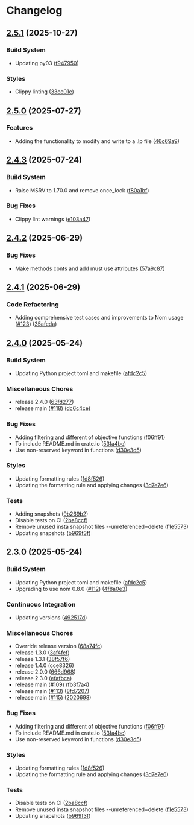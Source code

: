 # Changelog

## [2.5.1](https://github.com/dandxy89/lp_parser_rs/compare/lp_parser_rs-v2.5.0...lp_parser_rs-v2.5.1) (2025-10-27)


### Build System

* Updating py03 ([f947950](https://github.com/dandxy89/lp_parser_rs/commit/f9479506b600c6b711b41e1e0cd0a661db7a3674))


### Styles

* Clippy linting ([33ce01e](https://github.com/dandxy89/lp_parser_rs/commit/33ce01e483b43a537c87e7547f9eb1e25728838e))

## [2.5.0](https://github.com/dandxy89/lp_parser_rs/compare/lp_parser_rs-v2.4.3...lp_parser_rs-v2.5.0) (2025-07-27)


### Features

* Adding the functionality to modify and write to a .lp file ([46c69a9](https://github.com/dandxy89/lp_parser_rs/commit/46c69a997263ab3fbb6bb1ccfd4d6b4dee71bc6a))

## [2.4.3](https://github.com/dandxy89/lp_parser_rs/compare/lp_parser_rs-v2.4.2...lp_parser_rs-v2.4.3) (2025-07-24)


### Build System

* Raise MSRV to 1.70.0 and remove once_lock ([f80a1bf](https://github.com/dandxy89/lp_parser_rs/commit/f80a1bf26a1c011b014b84f391799211d5f0e960))


### Bug Fixes

* Clippy lint warnings ([e103a47](https://github.com/dandxy89/lp_parser_rs/commit/e103a47199dc7f9493fbe61ef21540ccf82dc362))

## [2.4.2](https://github.com/dandxy89/lp_parser_rs/compare/lp_parser_rs-v2.4.1...lp_parser_rs-v2.4.2) (2025-06-29)


### Bug Fixes

* Make methods conts and add must use attributes ([57a9c87](https://github.com/dandxy89/lp_parser_rs/commit/57a9c8761683a9841d225a1b5633fa5859cc06cd))

## [2.4.1](https://github.com/dandxy89/lp_parser_rs/compare/lp_parser_rs-v2.4.0...lp_parser_rs-v2.4.1) (2025-06-29)


### Code Refactoring

* Adding comprehensive test cases and improvements to Nom usage ([#123](https://github.com/dandxy89/lp_parser_rs/issues/123)) ([35afeda](https://github.com/dandxy89/lp_parser_rs/commit/35afedad25cc9539774d7e155cafe218d681b5de))

## [2.4.0](https://github.com/dandxy89/lp_parser_rs/compare/lp_parser_rs-v2.3.0...lp_parser_rs-v2.4.0) (2025-05-24)


### Build System

* Updating Python project toml and makefile ([afdc2c5](https://github.com/dandxy89/lp_parser_rs/commit/afdc2c58b47c4f657a8724c9da02d5e93c548e33))


### Miscellaneous Chores

* release 2.4.0 ([63fd277](https://github.com/dandxy89/lp_parser_rs/commit/63fd2773fe2375b2e2f95b603287cdf1683934f6))
* release main ([#118](https://github.com/dandxy89/lp_parser_rs/issues/118)) ([dc6c4ce](https://github.com/dandxy89/lp_parser_rs/commit/dc6c4cefc9c49d4658837748602cb68be4d47449))


### Bug Fixes

* Adding filtering and different of objective functions ([f06ff91](https://github.com/dandxy89/lp_parser_rs/commit/f06ff9141e09a18b373d30af1f9449e21d0a5aa3))
* To include README.md in crate.io ([53fa4bc](https://github.com/dandxy89/lp_parser_rs/commit/53fa4bc9027606cd772f3462d515746dd1522b95))
* Use non-reserved keyword in functions ([d30e3d5](https://github.com/dandxy89/lp_parser_rs/commit/d30e3d5d5110d5f53021c515a611af0260d45209))


### Styles

* Updating formatting rules ([1d8f526](https://github.com/dandxy89/lp_parser_rs/commit/1d8f526c174d588a1d49fc19e85a89501d91514d))
* Updating the formatting rule and applying changes ([3d7e7e6](https://github.com/dandxy89/lp_parser_rs/commit/3d7e7e6e192c1fc97a3171d0c010c6198a4af0cb))


### Tests

* Adding snapshots ([9b269b2](https://github.com/dandxy89/lp_parser_rs/commit/9b269b27faae6620b35c4de78f49cd60688908fb))
* Disable tests on CI ([2ba8ccf](https://github.com/dandxy89/lp_parser_rs/commit/2ba8ccfd5c1394a917dab4d19021c45de8ef6a93))
* Remove unused insta snapshot files --unreferenced=delete ([f1e5573](https://github.com/dandxy89/lp_parser_rs/commit/f1e557300434016d0f03cc3178055bd4d02296d8))
* Updating snapshots ([b969f3f](https://github.com/dandxy89/lp_parser_rs/commit/b969f3fc679723f4b2a3f587968d0d52a24a35fc))

## 2.3.0 (2025-05-24)


### Build System

* Updating Python project toml and makefile ([afdc2c5](https://github.com/dandxy89/lp_parser_rs/commit/afdc2c58b47c4f657a8724c9da02d5e93c548e33))
* Upgrading to use nom 0.8.0 ([#112](https://github.com/dandxy89/lp_parser_rs/issues/112)) ([4f8a0e3](https://github.com/dandxy89/lp_parser_rs/commit/4f8a0e326aaad54ad76eb88ebbb2775ea6740454))


### Continuous Integration

* Updating versions ([492517d](https://github.com/dandxy89/lp_parser_rs/commit/492517d9e257608d39aa70cf2bdd8b9e8ca98f5b))


### Miscellaneous Chores

* Override release version ([68a74fc](https://github.com/dandxy89/lp_parser_rs/commit/68a74fc2e8709550571aacd945fd06be2695719c))
* release 1.3.0 ([3af4fcf](https://github.com/dandxy89/lp_parser_rs/commit/3af4fcf18a388140faf324bd5f2459aef65d9f75))
* release 1.3.1 ([38f57f6](https://github.com/dandxy89/lp_parser_rs/commit/38f57f6b6aa98b2c1012a903f628718245959ffc))
* release 1.4.0 ([cce8326](https://github.com/dandxy89/lp_parser_rs/commit/cce8326881b55e8b070f58665812e2b3e40e1624))
* release 2.0.0 ([666d968](https://github.com/dandxy89/lp_parser_rs/commit/666d968d1c47d5e7eff2618f702ecb1da74a1295))
* release 2.3.0 ([efafbca](https://github.com/dandxy89/lp_parser_rs/commit/efafbcae561ea76e020156e5f3d9fc7c273e4156))
* release main ([#109](https://github.com/dandxy89/lp_parser_rs/issues/109)) ([fb3f7a4](https://github.com/dandxy89/lp_parser_rs/commit/fb3f7a45a5414958a9aff22369122616cd1e7a2d))
* release main ([#113](https://github.com/dandxy89/lp_parser_rs/issues/113)) ([8fd7207](https://github.com/dandxy89/lp_parser_rs/commit/8fd72073d046c6efb5a11acc58a9be1b3133faea))
* release main ([#115](https://github.com/dandxy89/lp_parser_rs/issues/115)) ([2020698](https://github.com/dandxy89/lp_parser_rs/commit/202069826a905432cb549a0887e3193d868f0fea))


### Bug Fixes

* Adding filtering and different of objective functions ([f06ff91](https://github.com/dandxy89/lp_parser_rs/commit/f06ff9141e09a18b373d30af1f9449e21d0a5aa3))
* To include README.md in crate.io ([53fa4bc](https://github.com/dandxy89/lp_parser_rs/commit/53fa4bc9027606cd772f3462d515746dd1522b95))
* Use non-reserved keyword in functions ([d30e3d5](https://github.com/dandxy89/lp_parser_rs/commit/d30e3d5d5110d5f53021c515a611af0260d45209))


### Styles

* Updating formatting rules ([1d8f526](https://github.com/dandxy89/lp_parser_rs/commit/1d8f526c174d588a1d49fc19e85a89501d91514d))
* Updating the formatting rule and applying changes ([3d7e7e6](https://github.com/dandxy89/lp_parser_rs/commit/3d7e7e6e192c1fc97a3171d0c010c6198a4af0cb))


### Tests

* Disable tests on CI ([2ba8ccf](https://github.com/dandxy89/lp_parser_rs/commit/2ba8ccfd5c1394a917dab4d19021c45de8ef6a93))
* Remove unused insta snapshot files --unreferenced=delete ([f1e5573](https://github.com/dandxy89/lp_parser_rs/commit/f1e557300434016d0f03cc3178055bd4d02296d8))
* Updating snapshots ([b969f3f](https://github.com/dandxy89/lp_parser_rs/commit/b969f3fc679723f4b2a3f587968d0d52a24a35fc))
